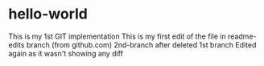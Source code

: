 # hello-world
This is my 1st GIT implementation
This is my first edit of the file in readme-edits branch (from github.com)
2nd-branch after deleted 1st branch
Edited again as it wasn't showing any diff
